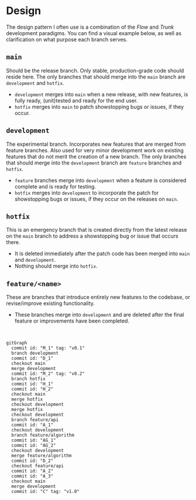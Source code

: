 # Design

The design pattern I often use is a combination of the *Flow* and *Trunk* development paradigms. You can find a visual example below, as well as clarification on what purpose each branch serves.

## `main`

Should be the release branch. Only stable, production-grade code should reside here. The only branches that should merge into the `main` branch are `development` and `hotfix`. 

- `development` merges into `main` when a new release, with new features, is fully ready, (unit)tested and ready for the end user.
- `hotfix` merges into `main` to patch showstopping bugs or issues, if they occur.

## `development`

The experimental branch. Incorporates new features that are merged from feature branches. Also used for very minor development work on existing features that do not merit the creation of a new branch. The only branches that should merge into the `development` branch are `feature` branches and `hotfix`.

- `feature` branches merge into `development` when a feature is considered complete and is ready for testing.
- `hotfix` merges into `development` to incorporate the patch for showstopping bugs or issues, if they occur on the releases on `main`.

## `hotfix`

This is an emergency branch that is created directly from the latest release on the `main` branch to address a showstopping bug or issue that occurs there.

- It is deleted immediately after the patch code has been merged into `main` and `development`.
- Nothing should merge into `hotfix`.

## `feature/<name>`

These are branches that introduce entirely new features to the codebase, or revise/improve existing functionality.

- These branches merge into `development` and are deleted after the final feature or improvements have been completed.

<br />

```mermaid
gitGraph
  commit id: "M_1" tag: "v0.1"
  branch development
  commit id: "D_1"
  checkout main
  merge development
  commit id: "M_2" tag: "v0.2"
  branch hotfix
  commit id: "H_1"
  commit id: "H_2"
  checkout main
  merge hotfix
  checkout development
  merge hotfix
  checkout development
  branch feature/api
  commit id: "A_1"
  checkout development
  branch feature/algorithm
  commit id: "AG_1"
  commit id: "AG_2"
  checkout development
  merge feature/algorithm
  commit id: "D_2"
  checkout feature/api
  commit id: "A_2"
  commit id: "A_3"
  checkout main
  merge development
  commit id: "C" tag: "v1.0"
```